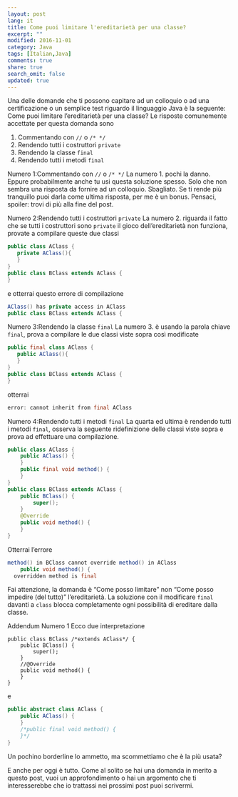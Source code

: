 ```yaml
---
layout: post
lang: it
title: Come puoi limitare l'ereditarietà per una classe?
excerpt: ""
modified: 2016-11-01
category: Java
tags: [Italian,Java]
comments: true
share: true
search_omit: false
updated: true
---
```


Una delle domande che ti possono capitare ad un colloquio o ad una certificazione o un semplice test riguardo il linguaggio Java è la seguente:
Come puoi limitare l’ereditarietà per una classe?
Le risposte comunemente accettate per questa domanda sono

1. Commentando con `//` o `/* */`
2. Rendendo tutti i costruttori `private`
3. Rendendo la classe `final`
4. Rendendo tutti i metodi `final`

Numero 1:Commentando con `//` o `/* */`
La numero 1. pochi la danno. Eppure probabilmente anche tu usi questa soluzione spesso. Solo che non sembra una risposta da fornire ad un colloquio. Sbagliato. Se ti rende più tranquillo puoi darla come ultima risposta, per me è un bonus. Pensaci, spoiler: trovi di più alla fine del post.

Numero 2:Rendendo tutti i costruttori `private`
La numero 2. riguarda il fatto che se tutti i costruttori sono `private` il gioco dell’ereditarietà non funziona, provate a compilare queste due classi

```java
public class AClass {
   private AClass(){
   }
}
public class BClass extends AClass {
}
```

e otterrai questo errore di compilazione

```java
AClass() has private access in AClass
public class BClass extends AClass {
```

Numero 3:Rendendo la classe `final`
La numero 3. è usando la parola chiave `final`, prova a compilare le due classi viste sopra così modificate

```java
public final class AClass {
   public AClass(){
   }
}
public class BClass extends AClass {
}
```

otterrai

```java
error: cannot inherit from final AClass
```

Numero 4:Rendendo tutti i metodi `final`
La quarta ed ultima è rendendo tutti i metodi `final`, osserva la seguente ridefinizione delle classi viste sopra e prova ad effettuare una compilazione.

```java
public class AClass {
    public AClass() {
    }
    public final void method() {
    }
}
public class BClass extends AClass {
    public BClass() {
        super();
    }
    @Override
    public void method() {
    }
}
```

Otterrai l’errore

```java
method() in BClass cannot override method() in AClass
    public void method() {
  overridden method is final
```

Fai attenzione, la domanda è “Come posso limitare” non “Come posso impedire (del tutto)” l’ereditarietà. La soluzione con il modificare `final` davanti a `class` blocca completamente ogni possibilità di ereditare dalla classe.


Addendum Numero 1
Ecco due interpretazione 

```
public class BClass /*extends AClass*/ {
    public BClass() {
        super();
    }
    //@Override
    public void method() {
    }
}
```
e 
```java
public abstract class AClass {
    public AClass() {
    }
    /*public final void method() {
    }*/
}
```

Un pochino borderline lo ammetto, ma scommettiamo che è la più usata?

E anche per oggi è tutto. Come al solito se hai una domanda in merito a questo post, vuoi un approfondimento o hai un argomento che ti interesserebbe che io trattassi nei prossimi post puoi scrivermi.
